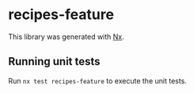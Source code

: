 # recipes-feature

This library was generated with [Nx](https://nx.dev).

## Running unit tests

Run `nx test recipes-feature` to execute the unit tests.
